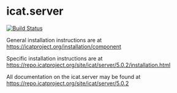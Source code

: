 # icat.server

[![Build Status](https://github.com/icatproject/icat.server/workflows/CI%20Build/badge.svg?branch=master)](https://github.com/icatproject/icat.server/actions?query=workflow%3A%22CI+Build%22)

General installation instructions are at https://icatproject.org/installation/component

Specific installation instructions are at https://repo.icatproject.org/site/icat/server/5.0.2/installation.html

All documentation on the icat.server may be found at https://repo.icatproject.org/site/icat/server/5.0.2
